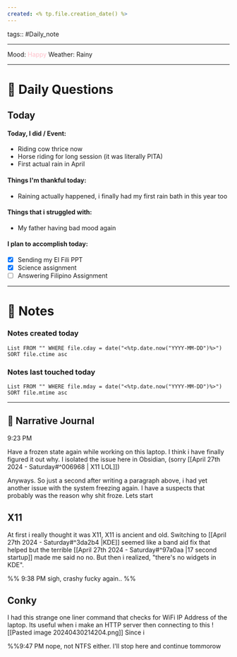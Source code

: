 ```yaml
---
created: <% tp.file.creation_date() %>
---
```

tags:: #Daily_note

---

Mood: <font style="color:pink">Happy</font>
Weather: Rainy

---
# 📝 Daily Questions

## Today
#### Today, I did / Event:
- Riding cow thrice now
- Horse riding for long session (it was literally PITA)
- First actual rain in April
#### Things I'm thankful today:
- Raining actually happened, i finally had my first rain bath in this year too
#### Things that i struggled with:
- My father having bad mood again
#### I plan to accomplish today:
- [x] Sending my El Fili PPT
- [x] Science assignment
- [ ] Answering Filipino Assignment

---
# 📝 Notes

### Notes created today
```dataview
List FROM "" WHERE file.cday = date("<%tp.date.now("YYYY-MM-DD")%>") SORT file.ctime asc
```

### Notes last touched today
```dataview
List FROM "" WHERE file.mday = date("<%tp.date.now("YYYY-MM-DD")%>") SORT file.mtime asc
```

---

##  📝 Narrative Journal

9:23 PM 

Have a frozen state again while working on this laptop. I think i have finally figured it out why. I isolated the issue here in Obsidian, (sorry [[April 27th 2024 - Saturday#^006968 | X11 LOL]])

Anyways. So just a second after writing a paragraph above, i had yet another issue with the system freezing again. I have a suspects that probably was the reason why shit froze. Lets start

## X11 

At first i really thought it was X11, X11 is ancient and old. Switching to [[April 27th 2024 - Saturday#^3da2b4 |KDE]] seemed like a band aid fix that helped but the terrible [[April 27th 2024 - Saturday#^97a0aa |17 second startup]] made me said no no. But then i realized, "there's no widgets in KDE".

%% 9:38 PM sigh, crashy fucky again.. %%

## Conky

I had this strange one liner command that checks for WiFi IP Address of the laptop. Its useful when i make an HTTP server then connecting to this
![[Pasted image 20240430214204.png]]
Since i

%%9:47 PM nope, not NTFS either. I'll stop here and continue tommorow

